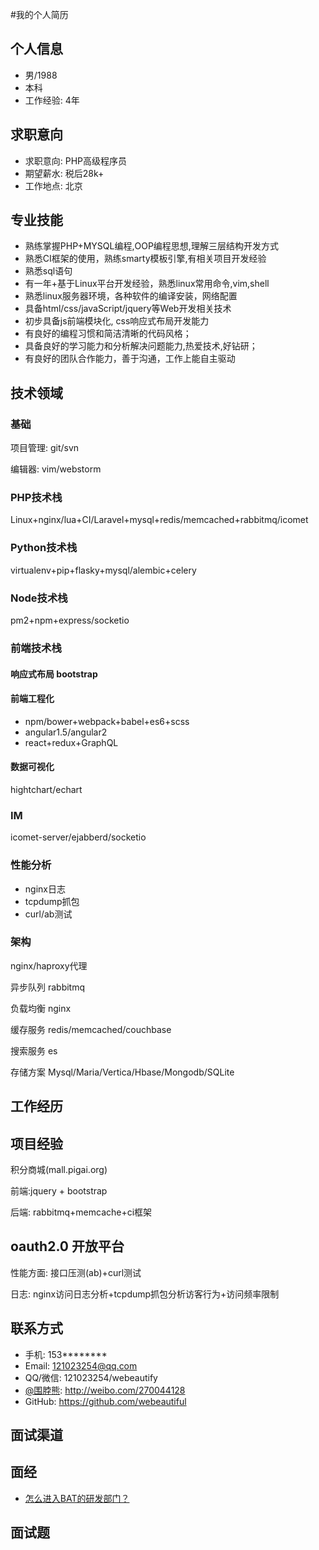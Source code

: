 #我的个人简历

## 个人信息
- 男/1988
- 本科
- 工作经验: 4年

## 求职意向
- 求职意向: PHP高级程序员
- 期望薪水: 税后28k+
- 工作地点: 北京

## 专业技能
* 熟练掌握PHP+MYSQL编程,OOP编程思想,理解三层结构开发方式
* 熟悉CI框架的使用，熟练smarty模板引擎,有相关项目开发经验
* 熟悉sql语句
* 有一年+基于Linux平台开发经验，熟悉linux常用命令,vim,shell
* 熟悉linux服务器环境，各种软件的编译安装，网络配置
* 具备html/css/javaScript/jquery等Web开发相关技术
* 初步具备js前端模块化, css响应式布局开发能力
* 有良好的编程习惯和简洁清晰的代码风格；
* 具备良好的学习能力和分析解决问题能力,热爱技术,好钻研；
* 有良好的团队合作能力，善于沟通，工作上能自主驱动

## 技术领域

### 基础
项目管理: git/svn

编辑器: vim/webstorm

### PHP技术栈

Linux+nginx/lua+CI/Laravel+mysql+redis/memcached+rabbitmq/icomet

### Python技术栈

virtualenv+pip+flasky+mysql/alembic+celery

### Node技术栈

pm2+npm+express/socketio

### 前端技术栈

#### 响应式布局 bootstrap

#### 前端工程化

* npm/bower+webpack+babel+es6+scss  
* angular1.5/angular2  
* react+redux+GraphQL  

#### 数据可视化
hightchart/echart

### IM

icomet-server/ejabberd/socketio

### 性能分析
* nginx日志  
* tcpdump抓包  
* curl/ab测试

### 架构
nginx/haproxy代理

异步队列 rabbitmq

负载均衡 nginx

缓存服务 redis/memcached/couchbase

搜索服务 es

存储方案 Mysql/Maria/Vertica/Hbase/Mongodb/SQLite


## 工作经历

## 项目经验

积分商城(mall.pigai.org)

前端:jquery + bootstrap

后端: rabbitmq+memcache+ci框架

## oauth2.0 开放平台

性能方面: 接口压测(ab)+curl测试

日志: nginx访问日志分析+tcpdump抓包分析访客行为+访问频率限制


## 联系方式
* 手机: 153********
* Email: 121023254@qq.com
* QQ/微信: 121023254/webeautify
* [@围脖熊](http://weibo.com/270044128): <http://weibo.com/270044128>
* GitHub: <https://github.com/webeautiful>

## 面试渠道

## 面经
* [怎么进入BAT的研发部门？](http://www.zhihu.com/question/25680951)

## 面试题

